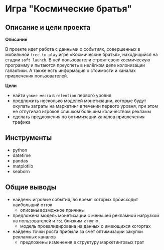 
# Игра "Космические братья"

## Описание и цели проекта

**Описание**

В проекте идет работа с данными о событиях, совершенных в мобильной `free-to-play` игре «Космические братья», находищийся на стадии `soft launch`. В ней пользователи строят свою космическую программу и пытаются преуспеть в нелёгком деле колонизации галактики. А также есть информация о стоимости и каналах привлечения пользователей.

**Цели**

- найти `узкие места` в `retention` первого уровня
- предложить несколько моделей монетизации, которые будут окупать затраты на маркетинг в течении первого уровня, при этом не отпугивая игроков слишком большим количеством рекламы
- сделать предложения по оптимизации каналов привлечения трафика

## Инструменты

- python
- datetime
- pandas
- matplotlib
- seaborn

## Общие выводы

- найдены игровые события, во время которых происходит наибольший отток
    - описаны возможное причины
- предложена модель монетизации с меньшей рекламной нагрузкой на пользователей и `roi` близким к нулю
    - модель провалидирована на данных о имеющихся когортах
- найдены точки роста прибыли за счет оптимизации закупки рекламных каналов
    - предложены изменения в структуру маркетинговых трат

